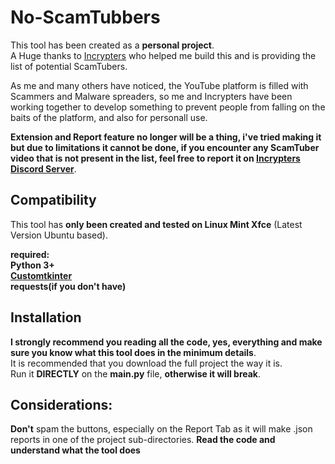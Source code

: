 # No-ScamTubbers  
This tool has been created as a **personal project**.   
A Huge thanks to [Incrypters](https://github.com/incrypters) who helped me build this and is providing the list of potential ScamTubers.  

As me and many others have noticed, the YouTube platform is filled with Scammers and Malware spreaders, so me and Incrypters have been working together to develop something to prevent people from falling on the baits of the platform, and also for personall use.

**Extension and Report feature no longer will be a thing, i've tried making it but due to limitations it cannot be done,
if you encounter any ScamTuber video that is not present in the list, feel free to report it on [Incrypters Discord Server](https://github.com/Incrypters/YT-ScamDatabase)**.
  
## Compatibility  
This tool has **only been created and tested on Linux Mint Xfce** (Latest Version Ubuntu based).  
  
**required:   
  Python 3+  
  [Customtkinter](https://github.com/TomSchimansky/CustomTkinter)  
  requests(if you don't have)**  
  
## Installation
  
**I strongly recommend you reading all the code, yes, everything and make sure you know what this tool does in the minimum details**.  
It is recommended that you download the full project the way it is.  
Run it **DIRECTLY** on the **main.py** file, **otherwise it will break**.  

## Considerations:  
**Don't** spam the buttons, especially on the Report Tab as it will make .json reports in one of the project sub-directories.
**Read the code and understand what the tool does**  

